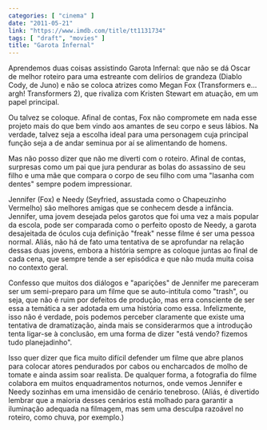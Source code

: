 ```yaml
---
categories: [ "cinema" ]
date: "2011-05-21"
link: "https://www.imdb.com/title/tt1131734"
tags: [ "draft", "movies" ]
title: "Garota Infernal"
---
```

Aprendemos duas coisas assistindo Garota Infernal: que não se dá Oscar de melhor roteiro para uma estreante com delírios de grandeza (Diablo Cody, de Juno) e não se coloca atrizes como Megan Fox (Transformers e... argh! Transformers 2), que rivaliza com Kristen Stewart em atuação, em um papel principal.

Ou talvez se coloque. Afinal de contas, Fox não compromete em nada esse projeto mais do que bem vindo aos amantes de seu corpo e seus lábios. Na verdade, talvez seja a escolha ideal para uma personagem cuja principal função seja a de andar seminua por aí se alimentando de homens.

Mas não posso dizer que não me diverti com o roteiro. Afinal de contas, surpresas como um pai que jura pendurar as bolas do assassino de seu filho e uma mãe que compara o corpo de seu filho com uma "lasanha com dentes" sempre podem impressionar.

Jennifer (Fox) e Needy (Seyfried, assustada como o Chapeuzinho Vermelho) são melhores amigas que se conhecem desde a infância. Jennifer, uma jovem desejada pelos garotos que foi uma vez a mais popular da escola, pode ser comparada como o perfeito oposto de Needy, a garota desajeitada de óculos cuja definição "freak" nesse filme é ser uma pessoa normal. Aliás, não há de fato uma tentativa de se aprofundar na relação dessas duas jovens, embora a história sempre as coloque juntas ao final de cada cena, que sempre tende a ser episódica e que não muda muita coisa no contexto geral.

Confesso que muitos dos diálogos e "aparições" de Jennifer me pareceram ser um semi-preparo para um filme que se auto-intitula como "trash", ou seja, que não é ruim por defeitos de produção, mas erra consciente de ser essa a temática a ser adotada em uma história como essa. Infelizmente, isso não é verdade, pois podemos perceber claramente que existe uma tentativa de dramatização, ainda mais se considerarmos que a introdução tenta ligar-se à conclusão, em uma forma de dizer "está vendo? fizemos tudo planejadinho".

Isso quer dizer que fica muito difícil defender um filme que abre planos para colocar atores pendurados por cabos ou encharcados de molho de tomate e ainda assim soar realista. De qualquer forma, a fotografia do filme colabora em muitos enquadramentos noturnos, onde vemos Jennifer e Needy sozinhas em uma imensidão de cenário tenebroso. (Aliás, é divertido lembrar que a maioria desses cenários está molhado para garantir a iluminação adequada na filmagem, mas sem uma desculpa razoável no roteiro, como chuva, por exemplo.)
